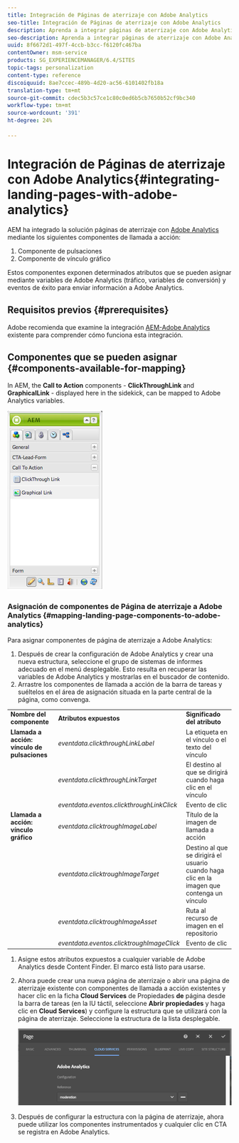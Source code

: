 ```yaml
---
title: Integración de Páginas de aterrizaje con Adobe Analytics
seo-title: Integración de Páginas de aterrizaje con Adobe Analytics
description: Aprenda a integrar páginas de aterrizaje con Adobe Analytics.
seo-description: Aprenda a integrar páginas de aterrizaje con Adobe Analytics.
uuid: 8f6672d1-497f-4ccb-b3cc-f6120fc467ba
contentOwner: msm-service
products: SG_EXPERIENCEMANAGER/6.4/SITES
topic-tags: personalization
content-type: reference
discoiquuid: 8ae7ccec-489b-4d20-ac56-6101402fb18a
translation-type: tm+mt
source-git-commit: cdec5b3c57ce1c80c0ed6b5cb7650b52cf9bc340
workflow-type: tm+mt
source-wordcount: '391'
ht-degree: 24%

---
```



# Integración de Páginas de aterrizaje con Adobe Analytics{#integrating-landing-pages-with-adobe-analytics}

AEM ha integrado la solución páginas de aterrizaje con [Adobe Analytics](https://www.omniture.com/en/products/analytics/sitecatalyst) mediante los siguientes componentes de llamada a acción:

1. Componente de pulsaciones
1. Componente de vínculo gráfico

Estos componentes exponen determinados atributos que se pueden asignar mediante variables de Adobe Analytics (tráfico, variables de conversión) y eventos de éxito para enviar información a Adobe Analytics.

## Requisitos previos {#prerequisites}

Adobe recomienda que examine la integración [AEM-Adobe Analytics](/help/sites-administering/adobeanalytics.md) existente para comprender cómo funciona esta integración.

## Componentes que se pueden asignar {#components-available-for-mapping}

In AEM, the **Call to Action** components - **ClickThroughLink** and **GraphicalLink** - displayed here in the sidekick, can be mapped to Adobe Analytics variables.

![chlimage_1-21](assets/chlimage_1-21.jpeg)

### Asignación de componentes de Página de aterrizaje a Adobe Analytics {#mapping-landing-page-components-to-adobe-analytics}

Para asignar componentes de página de aterrizaje a Adobe Analytics:

1. Después de crear la configuración de Adobe Analytics y crear una nueva estructura, seleccione el grupo de sistemas de informes adecuado en el menú desplegable. Esto resulta en recuperar las variables de Adobe Analytics y mostrarlas en el buscador de contenido.
1. Arrastre los componentes de llamada a acción de la barra de tareas y suéltelos en el área de asignación situada en la parte central de la página, como convenga.

<table> 
 <tbody>
  <tr>
   <td><strong>Nombre del componente</strong></td> 
   <td><strong>Atributos expuestos</strong></td> 
   <td><strong>Significado del atributo</strong></td> 
  </tr>
  <tr>
   <td><strong>Llamada a acción: vínculo de pulsaciones</strong></td> 
   <td><i>eventdata.clickthroughLinkLabel</i> <br /> </td> 
   <td>La etiqueta en el vínculo o el texto del vínculo </td> 
  </tr>
  <tr>
   <td><br type="_moz" /> </td> 
   <td><i>eventdata.clickthroughLinkTarget</i> <br /> </td> 
   <td>El destino al que se dirigirá cuando haga clic en el vínculo </td> 
  </tr>
  <tr>
   <td><br type="_moz" /> </td> 
   <td><i>eventdata.eventos.clickthroughLinkClick</i> <br /> </td> 
   <td>Evento de clic </td> 
  </tr>
  <tr>
   <td><strong>Llamada a acción: vínculo gráfico</strong></td> 
   <td><i>eventdata.clicktroughImageLabel</i> <br /> </td> 
   <td>Título de la imagen de llamada a acción </td> 
  </tr>
  <tr>
   <td><br type="_moz" /> </td> 
   <td><i>eventdata.clicktroughImageTarget</i> <br /> </td> 
   <td>Destino al que se dirigirá el usuario cuando haga clic en la imagen que contenga un vínculo</td> 
  </tr>
  <tr>
   <td><br type="_moz" /> </td> 
   <td><i>eventdata.clicktroughImageAsset</i> <br /> </td> 
   <td>Ruta al recurso de imagen en el repositorio </td> 
  </tr>
  <tr>
   <td><br type="_moz" /> </td> 
   <td><i>eventdata.eventos.clicktroughImageClick</i> <br /> </td> 
   <td>Evento de clic</td> 
  </tr>
 </tbody>
</table>

1. Asigne estos atributos expuestos a cualquier variable de Adobe Analytics desde Content Finder. El marco está listo para usarse.
1. Ahora puede crear una nueva página de aterrizaje o abrir una página de aterrizaje existente con componentes de llamada a acción existentes y hacer clic en la ficha **Cloud Services** de Propiedades **de** página desde la barra de tareas (en la IU táctil, seleccione **Abrir propiedades** y haga clic en **Cloud Services**) y configure la estructura que se utilizará con la página de aterrizaje. Seleccione la estructura de la lista desplegable.

   ![chlimage_1-25](assets/chlimage_1-25.png)

1. Después de configurar la estructura con la página de aterrizaje, ahora puede utilizar los componentes instrumentados y cualquier clic en CTA se registra en Adobe Analytics.

